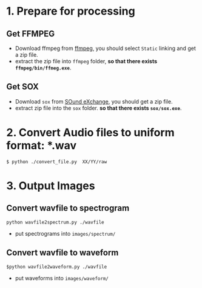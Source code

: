 # 1. Prepare for processing
## Get FFMPEG
* Download ffmpeg from [ffmpeg](http://ffmpeg.zeranoe.com/builds/), you should select `Static` linking and get a zip file.
* extract the zip file into `ffmpeg` folder, __so that there exists `ffmpeg/bin/ffmeg.exe`__.

## Get SOX
* Download `sox` from [SOund eXchange](https://sourceforge.net/projects/sox/files/sox/14.4.2/), you should get a zip file.
* extract zip file into the `sox` folder. __so that there exists `sox/sox.exe`__.


# 2. Convert Audio files to uniform format: *.wav
`$ python ./convert_file.py  XX/YY/raw`


# 3. Output Images 

## Convert wavfile to spectrogram 

`python wavfile2spectrum.py ./wavfile`

* put spectrograms into `images/spectrum/`

## Convert wavfile to waveform 

`$python wavfile2waveform.py ./wavfile`

* put waveforms into `images/waveform/`




